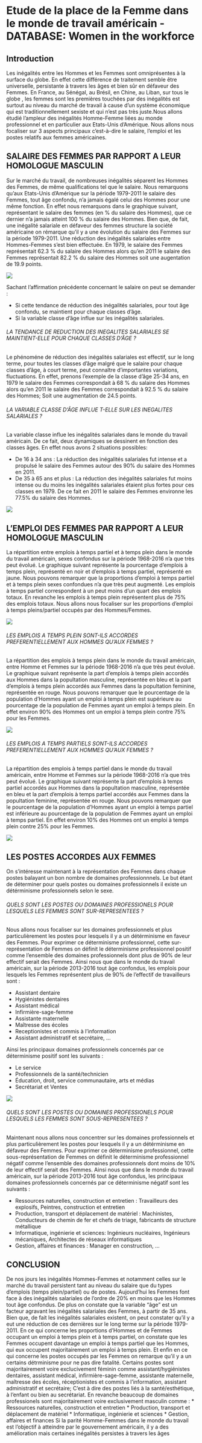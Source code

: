 Etude de la place de la Femme dans le monde de travail américain -
DATABASE: Women in the workforce
================

## Introduction

Les inégalités entre les Hommes et les Femmes sont omniprésentes à la
surface du globe. En effet cette différence de traitement semble être
universelle, persistante à travers les âges et bien sûr en défaveur des
Femmes. En France, au Sénégal, au Brésil, en Chine, au Liban, sur tous
le globe , les femmes sont les premières touchées par des inégalités est
surtout au niveau du marché de travail à cause d’un système économique
qui est traditionnellement sexiste et qui n’est pas très juste.Nous
allons étudié l’ampleur des inégalités Homme-Femme liées au monde
professionnel et en particulier aux Etats-Unis d’Amérique. Nous allons
nous focaliser sur 3 aspects principaux c’est-à-dire le salaire,
l’emploi et les postes relatifs aux femmes américaines.

## SALAIRE DES FEMMES PAR RAPPORT A LEUR HOMOLOGUE MASCULIN

Sur le marché du travail, de nombreuses inégalités séparent les Hommes
des Femmes, de même qualifications tel que le salaire. Nous remarquons
qu’aux Etats-Unis d’Amérique sur la période 1979-2011 le salaire des
Femmes, tout âge confondu, n’a jamais égalé celui des Hommes pour une
même fonction. En effet nous remarquons dans le graphique suivant,
représentant le salaire des femmes (en % du salaire des Hommes), que ce
dernier n’a jamais atteint 100 % du salaire des Hommes. Bien que, de
fait, une inégalité salariale en défaveur des femmes structure la
société américaine on rémarque qu’il y a une évolution du salaire des
Femmes sur la période 1979-2011. Une réduction des inégalités salariales
entre Hommes-Femmes s’est bien effectuée. En 1979, le salaire des Femmes
représentait 62.3 % du salaire des Hommes alors qu’en 2011 le salaire
des Femmes représentait 82.2 % du salaire des Hommes soit une
augentation de 19.9 points.

![](Exam_files/figure-gfm/unnamed-chunk-2-1.png)<!-- -->

Sachant l’affirmation précédente concernant le salaire on peut se
demander :

  - Si cette tendance de réduction des inégalités salariales, pour tout
    âge confondu, se maintient pour chaque classes d’âge.
  - Si la variable classe d’âge influe sur les inégalités
salariales.

###### LA TENDANCE DE REDUCTION DES INEGALITES SALARIALES SE MAINTIENT-ELLE POUR CHAQUE CLASSES D’ÂGE ?

Le phénoméne de réduction des inégalités salariales est effectif, sur le
long terme, pour toutes les classes d’âge malgré que le salaire pour
chaque classes d’âge, à court terme, peut connaître d’importantes
variations, fluctuations. En effet, prenons l’exemple de la classe d’âge
25-34 ans, en 1979 le salaire des Femmes correspondait à 68 % du salaire
des Hommes alors qu’en 2011 le salaire des Femmes correspondait à 92.5 %
du salaire des Hommes; Soit une augmentation de 24.5
points.

###### LA VARIABLE CLASSE D’ÂGE INFLUE T-ELLE SUR LES INEGALITES SALARIALES ?

La variable classe influe les inégalités salariales dans le monde du
travail américain. De ce fait, deux dynamiques se dessinent en fonction
des classes âges. En effet nous avons 2 situations possibles:

  - De 16 à 34 ans : La réduction des inégalités salariales fut intense
    et a propulsé le salaire des Femmes autour des 90% du salaire des
    Hommes en 2011.
  - De 35 à 65 ans et plus : La réduction des inégalités salariales fut
    moins intense ou du moins les inégalités salariales étaient plus
    fortes pour ces classes en 1979. De ce fait en 2011 le salaire des
    Femmes environne les 77.5% du salaire des Hommes.

![](Exam_files/figure-gfm/unnamed-chunk-3-1.png)<!-- -->

## L’EMPLOI DES FEMMES PAR RAPPORT A LEUR HOMOLOGUE MASCULIN

La répartition entre emplois à temps partiel et à temps plein dans le
monde du travail américain, sexes confondus sur la période 1968-2016 n’a
que très peut évolué. Le graphique suivant représente la pourcentage
d’emplois à temps plein, représenté en noir et d’emplois à temps
partiel, représenté en jaune. Nous pouvons remarquer que la proportions
d’emploi à temps partiel et à temps plein sexes confondues n’a que très
peut augmenté. Les emplois à temps partiel correspondent à un peut moins
d’un quart des emplois totaux. En revanche les emplois à temps plein
représentent plus de 75% des emplois totaux. Nous allons nous focaliser
sur les proportions d’emploi à temps pleins/partiel occupés par des
Hommes/Femmes.

![](Exam_files/figure-gfm/unnamed-chunk-4-1.png)<!-- -->

###### LES EMPLOIS A TEMPS PLEIN SONT-ILS ACCORDES PREFERENTIELLEMENT AUX HOMMES QU’AUX FEMMES ?

La répartition des emplois à temps plein dans le monde du travail
américain, entre Homme et Femmes sur la période 1968-2016 n’a que très
peut évolué. Le graphique suivant représente la part d’emplois à temps
plein accordés aux Hommes dans la popultation masculine, représentée en
bleu et la part d’emplois à temps plein accordés aux Femmes dans la
popultation feminine, représentée en rouge. Nous pouvons remarquer que
le pourcentage de la population d’Hommes ayant un emploi à temps plein
est supérieure au pourcentage de la population de Femmes ayant un emploi
à temps plein. En effet environ 90% des Hommes ont un emploi à temps
plein contre 75% pour les
Femmes.

![](Exam_files/figure-gfm/unnamed-chunk-5-1.png)<!-- -->

###### LES EMPLOIS A TEMPS PARTIELS SONT-ILS ACCORDES PREFERENTIELLEMENT AUX HOMMES QU’AUX FEMMES ?

La répartition des emplois à temps partiel dans le monde du travail
américain, entre Homme et Femmes sur la période 1968-2016 n’a que très
peut évolué. Le graphique suivant représente la part d’emplois à temps
partiel accordés aux Hommes dans la popultation masculine, représentée
en bleu et la part d’emplois à temps partiel accordés aux Femmes dans la
popultation feminine, représentée en rouge. Nous pouvons remarquer que
le pourcentage de la population d’Hommes ayant un emploi à temps partiel
est inférieure au pourcentage de la population de Femmes ayant un emploi
à temps partiel. En effet environ 10% des Hommes ont un emploi à temps
plein contre 25% pour les Femmes.

![](Exam_files/figure-gfm/unnamed-chunk-6-1.png)<!-- -->

## LES POSTES ACCORDES AUX FEMMES

On s’intéresse maintenant à la représentation des Femmes dans chaque
postes balayant un bon nombre de domaines professionnnels. Le but étant
de déterminer pour quels postes ou domaines professionnels il existe un
détérminisme professionnels selon le
sexe.

###### QUELS SONT LES POSTES OU DOMAINES PROFESSIONELS POUR LESQUELS LES FEMMES SONT SUR-REPRESENTEES ?

Nous allons nous focaliser sur les domaines professionnels et plus
particulièrement les postes pour lesquels il y a un détérminisme en
faveur des Femmes. Pour exprimer ce déterminisme professionnel, cette
sur-représentation de Femmes on définit le déterminisme professionnel
positif comme l’ensemble des domaines professionnels dont plus de 90% de
leur effectif serait des Femmes. Ainsi nous que dans le monde du travail
américain, sur la période 2013-2016 tout âge confondus, les emplois pour
lesquels les Femmes représentent plus de 90% de l’effectif de
travailleurs sont :

  - Assistant dentaire
  - Hygiénistes dentaires
  - Assistant médical
  - Infirmière-sage-femme
  - Assistante maternelle
  - Maîtresse des écoles
  - Receptionistes et commis à l’information
  - Assistant administratif et secrétaire, …

Ainsi les principaux domaines professionnels concernés par ce
déterminisme positif sont les suivants :

  - Le service
  - Professionnels de la santé/technicien
  - Éducation, droit, service communautaire, arts et médias
  - Secrétariat et
Ventes

![](Exam_files/figure-gfm/unnamed-chunk-7-1.png)<!-- -->

###### QUELS SONT LES POSTES OU DOMAINES PROFESSIONELS POUR LESQUELS LES FEMMES SONT SOUS-REPRESENTEES ?

Maintenant nous allons nous concentrer sur les domaines professionnels
et plus particulièrement les postes pour lesquels il y a un détérminisme
en défaveur des Femmes. Pour exprimer ce déterminisme professionnel,
cette sous-représentation de Femmes on définit le déterminisme
professionnel négatif comme l’ensemble des domaines professionnels dont
moins de 10% de leur effectif serait des Femmes. Ainsi nous que dans le
monde du travail américain, sur la période 2013-2016 tout âge confondus,
les principaux domaines professionnels concernés par ce déterminisme
négatif sont les suivants :

  - Ressources naturelles, construction et entretien : Travailleurs des
    explosifs, Peintres, construction et entretien
  - Production, transport et déplacement de matériel : Machinistes,
    Conducteurs de chemin de fer et chefs de triage, fabricants de
    structure métallique
  - Informatique, ingénierie et sciences: Ingénieurs nucléaires,
    Ingénieurs mécaniques, Architectes de réseaux informatiques
  - Gestion, affaires et finances : Manager en construction, …

## CONCLUSION

De nos jours les inégalités Hommes-Femmes et notamment celles sur le
marché du travail persistent tant au niveau du salaire que du types
d’emplois (temps plein/partiel) ou de postes. Aujourd’hui les Femmes
font face à des inégalités salariales de l’ordre de 20% en moins que les
Hommes tout âge confondus. De plus on constate que la variable “âge” est
un facteur agravant les inégalités salariales des Femmes, à partir de 35
ans. Bien que, de fait les inégalités salariales existent, on peut
constater qu’il y a eut une réduction de ces dernières sur le long terme
sur la période 1979-2011. En ce qui concerne les proportions d’Hommes et
de Femmes occupant un emploi à temps plein et à temps partiel, on
constate que les Femmes occupent davantage un emploi à temps partiel que
les Hommes, qui eux occupent majoritairement un emploi à temps plein. Et
enfin en ce qui concerne les postes occupés par les Femmes on remarque
qu’il y a un certains détrminisme pour ne pas dire fatalité. Certains
postes sont majoritairement voire exclucivement féminin comme
assistant/hygiénistes dentaires, assistant médical,
infirmière-sage-femme, assistante maternelle, maîtresse des écoles,
réceptionistes et commis à l’information, assistant administratif et
secrétaire; C’est à dire des postes liés à la santé/esthétique, à
l’enfant ou bien au secrétariat. En revanche beaucoup de domaines
professionels sont majoritairement voire exclusivement masculin comme :
\* Ressources naturelles, construction et entretien \* Production,
transport et déplacement de matériel \* Informatique, ingénierie et
sciences \* Gestion, affaires et finances Si la parité Homme-Femmes dans
le monde du travail est l’objectif à atteindre par le gouvernement
américain, il y a des amélioration mais certaines inégalités persistes
à travers les âges
